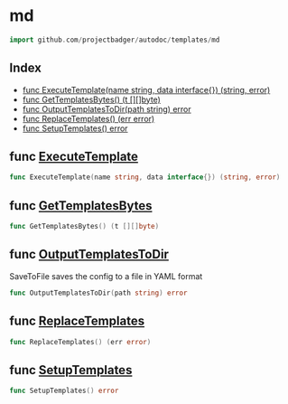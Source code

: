 
# md

```go
import github.com/projectbadger/autodoc/templates/md
```

## Index

- [func ExecuteTemplate(name string, data interface{}) (string, error)](#func-executetemplate-string-data-interface--error)
- [func GetTemplatesBytes() (t [][]byte)](#func-gettemplatesbytes--byte)
- [func OutputTemplatesToDir(path string) error](#func-outputtemplatestodir-string-error)
- [func ReplaceTemplates() (err error)](#func-replacetemplates--error)
- [func SetupTemplates() error](#func-setuptemplates-error)

## func [ExecuteTemplate](<md.go#L222>)

```go
func ExecuteTemplate(name string, data interface{}) (string, error)
```
## func [GetTemplatesBytes](<md.go#L178>)

```go
func GetTemplatesBytes() (t [][]byte)
```
## func [OutputTemplatesToDir](<md.go#L200>)

SaveToFile saves the config to a file in YAML format

```go
func OutputTemplatesToDir(path string) error
```
## func [ReplaceTemplates](<md.go#L78>)

```go
func ReplaceTemplates() (err error)
```
## func [SetupTemplates](<md.go#L50>)

```go
func SetupTemplates() error
```

